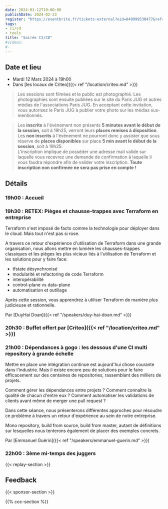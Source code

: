 ```yaml
---
date: 2024-03-12T19:00:00
publishDate: 2024-02-23
register: "https://eventbrite.fr/tickets-external?eid=849999530477&ref=etckt"
tags:
- ci/cd
- tools
title: "Soirée CI/CD"
#videos:
#- 
---
```


## Date et lieu

* Mardi 12 Mars 2024 à 19h00
* Dans [les locaux de Criteo]({{< ref "/location/criteo.md" >}})

> Les sessions sont filmées et le public est photographié. Les photographies sont ensuite publiées sur le site du Paris JUG et autres médias de l'associations Paris JUG. En acceptant cette invitation, vous autorisez le Paris JUG à publier votre photo sur les médias sus-mentionnés.

> Les **inscrits** à l'évènement non présents **5 minutes avant le début de la session**, soit à 19h25, verront leurs **places remises à disposition**.  
Les **non inscrits** à l'évènement ne pourront donc y assister que sous réserve de **places disponibles** sur place **5 min avant le début de la session**, soit à 19h25.  
L’inscription implique de posséder une adresse mail valide sur laquelle vous recevrez une demande de confirmation à laquelle il vous faudra répondre afin de valider votre inscription.
**Toute inscription non confirmée ne sera pas prise en compte !**

## Détails

### 19h00 : Accueil

### 19h30 : RETEX: Pièges et chausse-trappes avec Terraform en entreprise


Terraform s'est imposé de facto comme la technologie pour déployer dans le cloud. Mais tout n'est pas si rose. 

A travers ce retour d'expérience d'utilisation de Terraform dans une grande organisation, nous allons mettre en lumière les chausses-trappes classiques et les pièges les plus vicieux liés à l'utilisation de Terraform et les solutions pour y faire face:
- tfstate désynchronisé
- modularité et refactoring de code Terraform
- interopérabilité
- control-plane vs data-plane
- automatisation et outillage

Après cette session, vous apprendrez à utiliser Terraform de manière plus judicieuse et rationnelle.

Par [DuyHai Doan]({{< ref "/speakers/duy-hai-doan.md" >}})

### 20h30 : Buffet offert par [Criteo]({{< ref "/location/criteo.md" >}})

### 21h00 : Dépendances à gogo : les dessous d'une CI multi repository à grande échelle

Mettre en place une intégration continue est aujourd'hui chose courante dans l'industrie. Mais il existe encore peu de solutions pour le faire efficacement sur des centaines de repositories, rassemblant des milliers de projets.

Comment gérer les dépendances entre projets ? Comment connaître la qualité de chacun d'entre eux ? Comment automatiser les validations de clients avant même de merger une pull request ?

Dans cette séance, nous présenterons différentes approches pour résoudre ce problème à travers un retour d'expérience au sein de notre entreprise.

Mono repository, build from source, build from master, autant de définitions sur lesquelles nous tenterons également de placer des exemples concrets.

Par [Emmanuel Guérin]({{< ref "/speakers/emmanuel-guerin.md" >}})

### 22h00 : 3ème mi-temps des juggers

{{< replay-section >}}

## Feedback

{{< sponsor-section >}}

{{% coc-section %}}
